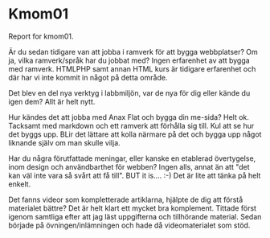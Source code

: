 Kmom01
===============================

Report for kmom01.



Är du sedan tidigare van att jobba i ramverk för att bygga webbplatser? Om ja, vilka ramverk/språk har du jobbat med?
Ingen erfarenhet av att bygga med ramverk. HTMLPHP samt annan HTML kurs är tidigare erfarenhet och där har vi inte kommit in något på detta område. 

Det blev en del nya verktyg i labbmiljön, var de nya för dig eller kände du igen dem?
Allt är helt nytt.

Hur kändes det att jobba med Anax Flat och bygga din me-sida?
Helt ok. Tacksamt med markdown och ett ramverk att förhålla sig till. Kul att se hur det byggs upp. BLir det lättare att kolla närmare på det och bygga upp något liknande själv om man skulle vilja.

Har du några förutfattade meningar, eller kanske en etablerad övertygelse, inom design och användbarthet för webben?
Ingen alls, annat än att "det kan väl inte vara så svårt att få till". BUT it is.... :-)
Det är lite att tänka på helt enkelt.

Det fanns videor som kompletterade artiklarna, hjälpte de dig att förstå materialet bättre?
Det är helt klart ett mycket bra komplement. Tittade först igenom samtliga efter att jag läst uppgifterna och tillhörande material. Sedan började på övningen/inlämningen och hade då videomaterialet som stöd.
